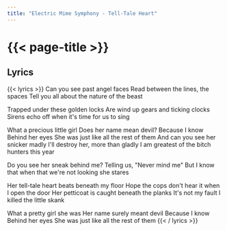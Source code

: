 ```yaml
---
title: "Electric Mime Symphony - Tell-Tale Heart"
---
```

# {{< page-title >}}

## Lyrics
{{< lyrics >}}
Can you see past angel faces
Read between the lines, the spaces
Tell you all about the nature of the beast

Trapped under these golden locks
Are wind up gears and ticking clocks
Sirens echo off when it's time for us to sing

What a precious little girl
Does her name mean devil?
Because I know
Behind her eyes
She was just like all the rest of them
And can you see her snicker madly
I'll destroy her, more than gladly
I am greatest of the bitch hunters this year

Do you see her sneak behind me?
Telling us, "Never mind me"
But I know that when that we're not looking she stares

Her tell-tale heart beats beneath my floor
Hope the cops don't hear it when I open the door
Her petticoat is caught beneath the planks
It's not my fault I killed the little skank

What a pretty girl she was
Her name surely meant devil
Because I know
Behind her eyes
She was just like all the rest of them
{{< / lyrics >}}

